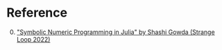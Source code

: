 # Reference

0. ["Symbolic Numeric Programming in Julia" by Shashi Gowda (Strange Loop 2022)](https://www.youtube.com/watch?v=xQRuywWqc4s)

